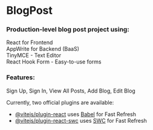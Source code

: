 # BlogPost

### Production-level blog post project using:
React for Frontend <br />
AppWrite for Backend (BaaS) <br />
TinyMCE - Text Editor <br />
React Hook Form - Easy-to-use forms <br />

### Features:
Sign Up, Sign In, View All Posts, Add Blog, Edit Blog


Currently, two official plugins are available:

- [@vitejs/plugin-react](https://github.com/vitejs/vite-plugin-react/blob/main/packages/plugin-react/README.md) uses [Babel](https://babeljs.io/) for Fast Refresh
- [@vitejs/plugin-react-swc](https://github.com/vitejs/vite-plugin-react-swc) uses [SWC](https://swc.rs/) for Fast Refresh
